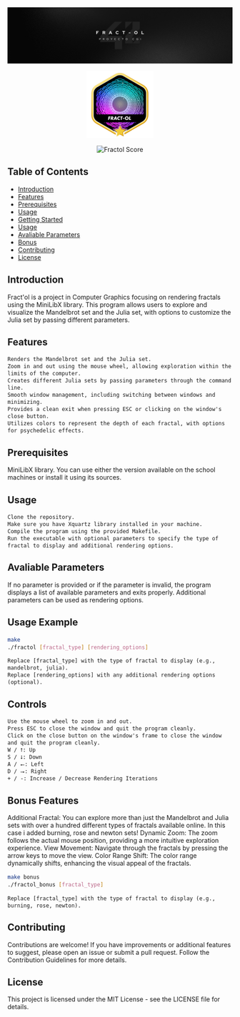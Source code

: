<a href="https://github.com/francfer-art/42Fractol">
  <img src ="https://raw.githubusercontent.com/15Galan/42_project-readmes/master/banners/cursus/projects/fract-ol-dark.png")>
</a>

<p align="center">
  <a href="https://github.com/francfer-art/42Fractol">
  <img src="https://raw.githubusercontent.com/mcombeau/mcombeau/main/42_badges/fract-olm.png" alt="Fractol Logo">
  </a>
</p>

<p align="center">
  <img src="https://img.shields.io/badge/Score-125%2F100-brightgreen" alt="Fractol Score">
</p>

## Table of Contents

- [Introduction](#introduction)
- [Features](#features)
- [Prerequisites](#Prerequisites)
- [Usage](#Usage)
- [Getting Started](#getting-started)
- [Usage](#usage)
- [Avaliable Parameters](#avaliable-parameters)
- [Bonus](#bonus)
- [Contributing](#contributing)
- [License](#license)

## Introduction

Fract'ol is a project in Computer Graphics focusing on rendering fractals using the MiniLibX library. This program allows users to explore and visualize the Mandelbrot set and the Julia set, with options to customize the Julia set by passing different parameters.

## Features

```
Renders the Mandelbrot set and the Julia set.
Zoom in and out using the mouse wheel, allowing exploration within the limits of the computer.
Creates different Julia sets by passing parameters through the command line.
Smooth window management, including switching between windows and minimizing.
Provides a clean exit when pressing ESC or clicking on the window's close button.
Utilizes colors to represent the depth of each fractal, with options for psychedelic effects.
```

## Prerequisites

MiniLibX library. You can use either the version available on the school machines or install it using its sources.

## Usage

```
Clone the repository.
Make sure you have Xquartz library installed in your machine.
Compile the program using the provided Makefile.
Run the executable with optional parameters to specify the type of fractal to display and additional rendering options.
```

## Avaliable Parameters

If no parameter is provided or if the parameter is invalid, the program displays a list of available parameters and exits properly.
Additional parameters can be used as rendering options.

## Usage Example

```bash
make
./fractol [fractal_type] [rendering_options]
```
```
Replace [fractal_type] with the type of fractal to display (e.g., mandelbrot, julia).
Replace [rendering_options] with any additional rendering options (optional).
```

## Controls

```
Use the mouse wheel to zoom in and out.
Press ESC to close the window and quit the program cleanly.
Click on the close button on the window's frame to close the window and quit the program cleanly.
W / ⭡: Up
S / ⭣: Down
A / ⭠: Left
D / ⭢: Right
+ / -: Increase / Decrease Rendering Iterations
```

## Bonus Features

Additional Fractal: You can explore more than just the Mandelbrot and Julia sets with over a hundred different types of fractals available online. In this case i added burning, rose and newton sets!
Dynamic Zoom: The zoom follows the actual mouse position, providing a more intuitive exploration experience.
View Movement: Navigate through the fractals by pressing the arrow keys to move the view.
Color Range Shift: The color range dynamically shifts, enhancing the visual appeal of the fractals.

```bash
make bonus
./fractol_bonus [fractal_type]
```
```
Replace [fractal_type] with the type of fractal to display (e.g., burning, rose, newton).
```

## Contributing

Contributions are welcome! If you have improvements or additional features to suggest, please open an issue or submit a pull request. Follow the Contribution Guidelines for more details.

## License
This project is licensed under the MIT License - see the LICENSE file for details.

